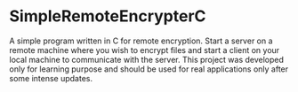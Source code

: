 # SimpleRemoteEncrypterC
A simple program written in C for remote encryption. Start a server on a remote machine where you wish to encrypt files and start a client on your local machine to communicate with the server.
This project was developed only for learning purpose and should be used for real applications only after some intense updates.
